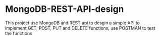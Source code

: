 # MongoDB-REST-API-design
This project use MongoDB and REST api to desgin a simple API to implement GET, POST, PUT and DELETE functions, use POSTMAN to test the functions
